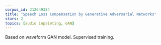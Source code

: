 ```yaml
---
corpus_id: 212649384
title: "Speech Loss Compensation by Generative Adversarial Networks"
stars: 2
topics: [audio inpainting, GAN]
---
```


Based on waveform GAN model. Supervised training.
